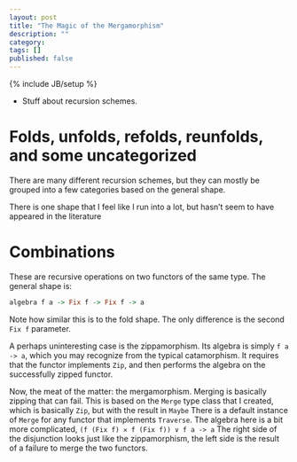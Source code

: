```yaml
---
layout: post
title: "The Magic of the Mergamorphism"
description: ""
category: 
tags: []
published: false
---
```

{% include JB/setup %}

* Stuff about recursion schemes.

# Folds, unfolds, refolds, reunfolds, and some uncategorized

There are many different recursion schemes, but they can mostly be grouped into a few categories based on the general shape.

There is one shape that I feel like I run into a lot, but hasn’t seem to have appeared in the literature

# Combinations

These are recursive operations on two functors of the same type. The general shape is:

```haskell
algebra f a -> Fix f -> Fix f -> a
```

Note how similar this is to the fold shape. The only difference is the second `Fix f` parameter.

A perhaps uninteresting case is the zippamorphism. Its algebra is simply `f a -> a`, which you may recognize from the typical catamorphism. It requires that the functor implements `Zip`, and then performs the algebra on the successfully zipped functor.

Now, the meat of the matter: the mergamorphism. Merging is basically zipping that can fail. This is based on the `Merge` type class that I created, which is basically `Zip`, but with the result in `Maybe` There is a default instance of `Merge` for any functor that implements `Traverse`. The algebra here is a bit more complicated, `(f (Fix f) ✕ f (Fix f)) ∨ f a -> a` The right side of the disjunction looks just like the zippamorphism, the left side is the result of a failure to merge the two functors.
